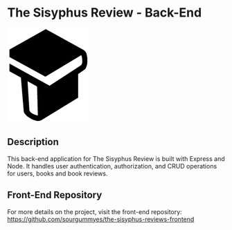# The Sisyphus Review - Back-End

![alt text](<image (2).png>)

## Description
This back-end application for The Sisyphus Review is built with Express and Node. It handles user authentication, authorization, and CRUD operations for users, books and book reviews.

## Front-End Repository 
For more details on the project, visit the front-end repository: https://github.com/sourgummyes/the-sisyphus-reviews-frontend